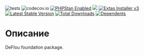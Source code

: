 ![tests](https://github.com/jeyroik/deflou-foundation/workflows/PHP%20Composer/badge.svg?branch=master&event=push)
![codecov.io](https://codecov.io/gh/jeyroik/deflou-foundation/coverage.svg?branch=master)
<a href="https://github.com/phpstan/phpstan"><img src="https://img.shields.io/badge/PHPStan-enabled-brightgreen.svg?style=flat" alt="PHPStan Enabled"></a>
<a href="https://codeclimate.com/github/jeyroik/deflou-foundation/maintainability"><img src="https://api.codeclimate.com/v1/badges/95ad8b2d98d24bcc5d9c/maintainability" /></a>
<a href="https://github.com/jeyroik/extas-installer/" title="Extas Installer v3"><img alt="Extas Installer v3" src="https://img.shields.io/badge/installer-v3-green"></a>
[![Latest Stable Version](https://poser.pugx.org/jeyroik/deflou-foundation/v)](//packagist.org/packages/jeyroik/extas-q-crawlers)
[![Total Downloads](https://poser.pugx.org/jeyroik/deflou-foundation/downloads)](//packagist.org/packages/jeyroik/extas-q-crawlers)
[![Dependents](https://poser.pugx.org/jeyroik/deflou-foundation/dependents)](//packagist.org/packages/jeyroik/extas-q-crawlers)

# Описание

DeFlou foundation package.
